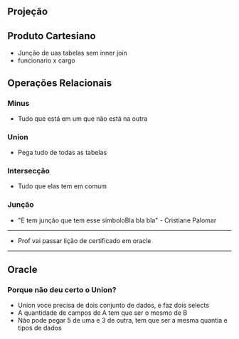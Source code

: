## Projeção

## Produto Cartesiano
- Junção de uas tabelas sem inner join
- funcionario x cargo

## Operações Relacionais
### Minus
- Tudo que está em um que não está na outra
### Union
- Pega tudo de todas as tabelas
### Intersecção
- Tudo que elas tem em comum
### Junção
- "E tem junção que tem esse simboloBla bla bla" - Cristiane Palomar
---
- Prof vai passar lição de certificado em oracle
---
## Oracle
### Porque não deu certo o Union?
- Union voce precisa de dois conjunto de dados, e faz dois selects
- A quantidade de campos de A tem que ser o mesmo de B
- Não pode pegar 5 de uma e 3 de outra, tem que ser a mesma quantia e tipos de dados

